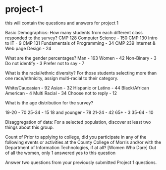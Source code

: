 # project-1
this will contain the questions and answers for project 1

Basic Demographics:
How many students from each different class responded to the survey?
CMP 128 Computer Science - 150
CMP 130 Intro to IT - 9
CMP 131 Fundamentals of Programming - 34
CMP 239 Internet & Web page Design - 24

What are the gender percentages?
Man - 163
Women - 42
Non-Binary - 3
Do not identify - 3
Prefer not to say - 7

What is the racial/ethnic diversity? For those students selecting more than one race/ethnicity, assign multi-racial to their category.

White/Caucasian - 92
Asian - 32
Hispanic or Latino - 44
Black/African American - 4
Multi Racial - 34
Choose not to reply - 12

What is the age distribution for the survey?

19-20 - 70
25-34 - 15
18 and younger - 78
21-24 - 42
65+ - 3
35-64 - 10 


Disaggregation of data:
For a selected population, discover at least two things about this group.

Count of Prior to applying to college, did you participate in any of the following events or activities at the County College of Morris and/or with the Department of Information Technologies, if at all? [Women Who Dare]
Out of all the women, only 1 answered yes to this question

Answer two questions from your previously submitted Project 1 questions.
